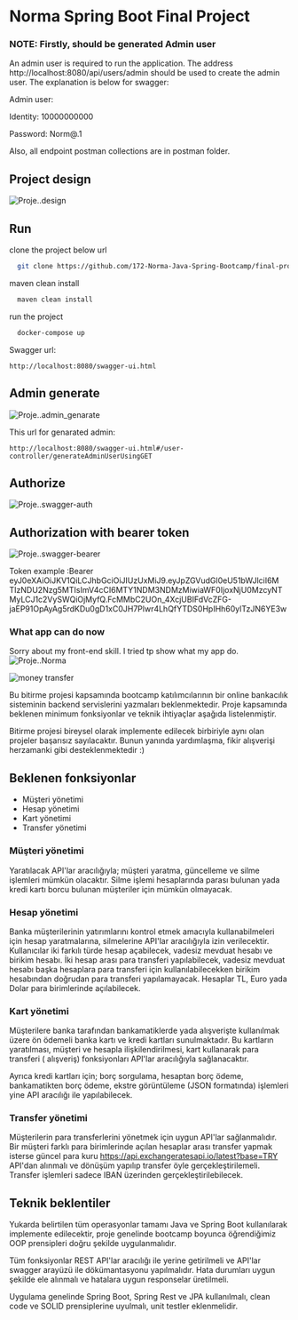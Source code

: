 # Norma Spring Boot Final Project

### NOTE: Firstly, should be generated Admin user

An admin user is required to run the application. The address http://localhost:8080/api/users/admin should be used to
create the admin user. The explanation is below for swagger:

Admin user:

Identity: 10000000000

Password: Norm@.1

Also, all endpoint postman collections are in postman folder.
## Project design

![Proje..design](img/final_project_design.png)

## Run

clone the project below url

```bash
  git clone https://github.com/172-Norma-Java-Spring-Bootcamp/final-project-aozcann.git
```

maven clean install

```bash
  maven clean install
```

run the project

```bash
  docker-compose up
```

Swagger url:

```
http://localhost:8080/swagger-ui.html
```

## Admin generate

![Proje..admin_genarate](img/swagger-admin-generate.png)

This url for genarated admin:

```
http://localhost:8080/swagger-ui.html#/user-controller/generateAdminUserUsingGET
```

## Authorize

![Proje..swagger-auth](img/swagger-ui-1.png)

## Authorization with bearer token

![Proje..swagger-bearer](img/swagger-ui-2.png)

Token example :Bearer eyJ0eXAiOiJKV1QiLCJhbGciOiJIUzUxMiJ9.eyJpZGVudGl0eU51bWJlciI6M
TIzNDU2Nzg5MTIsImV4cCI6MTY1NDM3NDMzMiwiaWF0IjoxNjU0MzcyNTMyLCJ1c2VySWQiOjMyfQ.FcMMbC2UOn_4XcjUBIFdVcZFG-jaEP91OpAyAg5rdKDu0gD1xC0JH7Plwr4LhQfYTDS0HpIHh60ylTzJN6YE3w

### What app can do now

Sorry about my front-end skill. I tried tp show what my app do.
![Proje..Norma](img/final-project-norma.jpeg)

![money transfer](money_transfer.jpg)

Bu bitirme projesi kapsamında bootcamp katılımcılarının bir online bankacılık sisteminin backend servislerini yazmaları
beklenmektedir. Proje kapsamında beklenen minimum fonksiyonlar ve teknik ihtiyaçlar aşağıda listelenmiştir.

Bitirme projesi bireysel olarak implemente edilecek birbiriyle aynı olan projeler başarısız sayılacaktır. Bunun yanında
yardımlaşma, fikir alışverişi herzamanki gibi desteklenmektedir :)

## Beklenen fonksiyonlar

* Müşteri yönetimi
* Hesap yönetimi
* Kart yönetimi
* Transfer yönetimi

### Müşteri yönetimi

Yaratılacak API'lar aracılığıyla; müşteri yaratma, güncelleme ve silme işlemleri mümkün olacaktır. Silme işlemi
hesaplarında parası bulunan yada kredi kartı borcu bulunan müşteriler için mümkün olmayacak.

### Hesap yönetimi

Banka müşterilerinin yatırımlarını kontrol etmek amacıyla kullanabilmeleri için hesap yaratmalarına, silmelerine API'lar
aracılığıyla izin verilecektir. Kullanıcılar iki farkılı türde hesap açabilecek, vadesiz mevduat hesabı ve birikim
hesabı. İki hesap arası para transferi yapılabilecek, vadesiz mevduat hesabı başka hesaplara para transferi için
kullanılabilecekken birikim hesabından doğrudan para transferi yapılamayacak. Hesaplar TL, Euro yada Dolar para
birimlerinde açılabilecek.

### Kart yönetimi

Müşterilere banka tarafından bankamatiklerde yada alışverişte kullanılmak üzere ön ödemeli banka kartı ve kredi kartları
sunulmaktadır. Bu kartların yaratılması, müşteri ve hesapla ilişkilendirilmesi, kart kullanarak para transferi (
alışveriş)
fonksiyonları API'lar aracılığıyla sağlanacaktır.

Ayrıca kredi kartları için; borç sorgulama, hesaptan borç ödeme, bankamatikten borç ödeme, ekstre görüntüleme (JSON
formatında)
işlemleri yine API aracılığı ile yapılabilecek.

### Transfer yönetimi

Müşterilerin para transferlerini yönetmek için uygun API'lar sağlanmalıdır. Bir müşteri farklı para birimlerinde açılan
hesaplar arası transfer yapmak isterse güncel para kuru https://api.exchangeratesapi.io/latest?base=TRY API'dan alınmalı
ve dönüşüm yapılıp transfer öyle gerçekleştirilemeli. Transfer işlemleri sadece IBAN üzerinden gerçekleştirilebilecek.

## Teknik beklentiler

Yukarda belirtilen tüm operasyonlar tamamı Java ve Spring Boot kullanılarak implemente edilecektir, proje genelinde
bootcamp boyunca öğrendiğimiz OOP prensipleri doğru şekilde uygulanmalıdır.

Tüm fonksiyonlar REST API'lar aracılığı ile yerine getirilmeli ve API'lar swagger arayüzü ile dökümantasyonu
yapılmalıdır. Hata durumları uygun şekilde ele alınmalı ve hatalara uygun responselar üretilmeli.

Uygulama genelinde Spring Boot, Spring Rest ve JPA kullanılmalı, clean code ve SOLID prensiplerine uyulmalı, unit
testler eklenmelidir.


